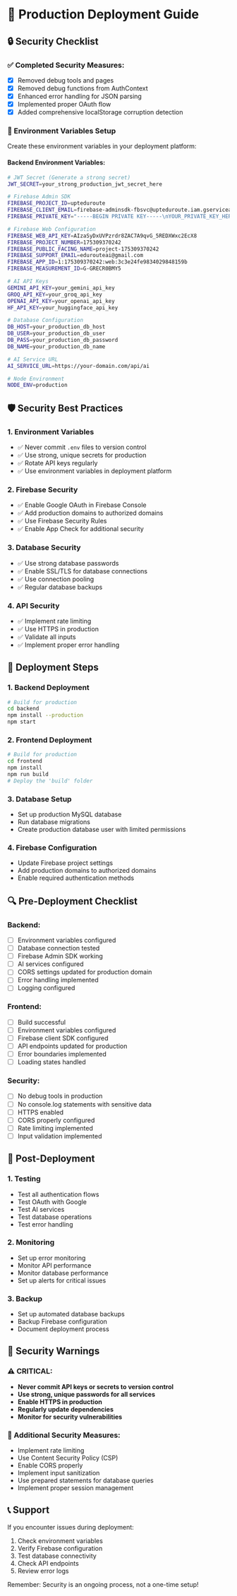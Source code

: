 # 🚀 Production Deployment Guide

## 🔒 Security Checklist

### ✅ Completed Security Measures:

- [x] Removed debug tools and pages
- [x] Removed debug functions from AuthContext
- [x] Enhanced error handling for JSON parsing
- [x] Implemented proper OAuth flow
- [x] Added comprehensive localStorage corruption detection

### 🔧 Environment Variables Setup

Create these environment variables in your deployment platform:

#### Backend Environment Variables:

```bash
# JWT Secret (Generate a strong secret)
JWT_SECRET=your_strong_production_jwt_secret_here

# Firebase Admin SDK
FIREBASE_PROJECT_ID=upteduroute
FIREBASE_CLIENT_EMAIL=firebase-adminsdk-fbsvc@upteduroute.iam.gserviceaccount.com
FIREBASE_PRIVATE_KEY="-----BEGIN PRIVATE KEY-----\nYOUR_PRIVATE_KEY_HERE\n-----END PRIVATE KEY-----\n"

# Firebase Web Configuration
FIREBASE_WEB_API_KEY=AIzaSyDxUVPzrdr8ZAC7A9qvG_5REDXWxc2EcX8
FIREBASE_PROJECT_NUMBER=175309370242
FIREBASE_PUBLIC_FACING_NAME=project-175309370242
FIREBASE_SUPPORT_EMAIL=edurouteai@gmail.com
FIREBASE_APP_ID=1:175309370242:web:3c3e24fe9834029848159b
FIREBASE_MEASUREMENT_ID=G-GRECR0BMY5

# AI API Keys
GEMINI_API_KEY=your_gemini_api_key
GROQ_API_KEY=your_groq_api_key
OPENAI_API_KEY=your_openai_api_key
HF_API_KEY=your_huggingface_api_key

# Database Configuration
DB_HOST=your_production_db_host
DB_USER=your_production_db_user
DB_PASS=your_production_db_password
DB_NAME=your_production_db_name

# AI Service URL
AI_SERVICE_URL=https://your-domain.com/api/ai

# Node Environment
NODE_ENV=production
```

## 🛡️ Security Best Practices

### 1. **Environment Variables**

- ✅ Never commit `.env` files to version control
- ✅ Use strong, unique secrets for production
- ✅ Rotate API keys regularly
- ✅ Use environment variables in deployment platform

### 2. **Firebase Security**

- ✅ Enable Google OAuth in Firebase Console
- ✅ Add production domains to authorized domains
- ✅ Use Firebase Security Rules
- ✅ Enable App Check for additional security

### 3. **Database Security**

- ✅ Use strong database passwords
- ✅ Enable SSL/TLS for database connections
- ✅ Use connection pooling
- ✅ Regular database backups

### 4. **API Security**

- ✅ Implement rate limiting
- ✅ Use HTTPS in production
- ✅ Validate all inputs
- ✅ Implement proper error handling

## 🚀 Deployment Steps

### 1. **Backend Deployment**

```bash
# Build for production
cd backend
npm install --production
npm start
```

### 2. **Frontend Deployment**

```bash
# Build for production
cd frontend
npm install
npm run build
# Deploy the 'build' folder
```

### 3. **Database Setup**

- Set up production MySQL database
- Run database migrations
- Create production database user with limited permissions

### 4. **Firebase Configuration**

- Update Firebase project settings
- Add production domains to authorized domains
- Enable required authentication methods

## 🔍 Pre-Deployment Checklist

### Backend:

- [ ] Environment variables configured
- [ ] Database connection tested
- [ ] Firebase Admin SDK working
- [ ] AI services configured
- [ ] CORS settings updated for production domain
- [ ] Error handling implemented
- [ ] Logging configured

### Frontend:

- [ ] Build successful
- [ ] Environment variables configured
- [ ] Firebase client SDK configured
- [ ] API endpoints updated for production
- [ ] Error boundaries implemented
- [ ] Loading states handled

### Security:

- [ ] No debug tools in production
- [ ] No console.log statements with sensitive data
- [ ] HTTPS enabled
- [ ] CORS properly configured
- [ ] Rate limiting implemented
- [ ] Input validation implemented

## 📝 Post-Deployment

### 1. **Testing**

- Test all authentication flows
- Test OAuth with Google
- Test AI services
- Test database operations
- Test error handling

### 2. **Monitoring**

- Set up error monitoring
- Monitor API performance
- Monitor database performance
- Set up alerts for critical issues

### 3. **Backup**

- Set up automated database backups
- Backup Firebase configuration
- Document deployment process

## 🚨 Security Warnings

### ⚠️ CRITICAL:

- **Never commit API keys or secrets to version control**
- **Use strong, unique passwords for all services**
- **Enable HTTPS in production**
- **Regularly update dependencies**
- **Monitor for security vulnerabilities**

### 🔐 Additional Security Measures:

- Implement rate limiting
- Use Content Security Policy (CSP)
- Enable CORS properly
- Implement input sanitization
- Use prepared statements for database queries
- Implement proper session management

## 📞 Support

If you encounter issues during deployment:

1. Check environment variables
2. Verify Firebase configuration
3. Test database connectivity
4. Check API endpoints
5. Review error logs

Remember: Security is an ongoing process, not a one-time setup!
